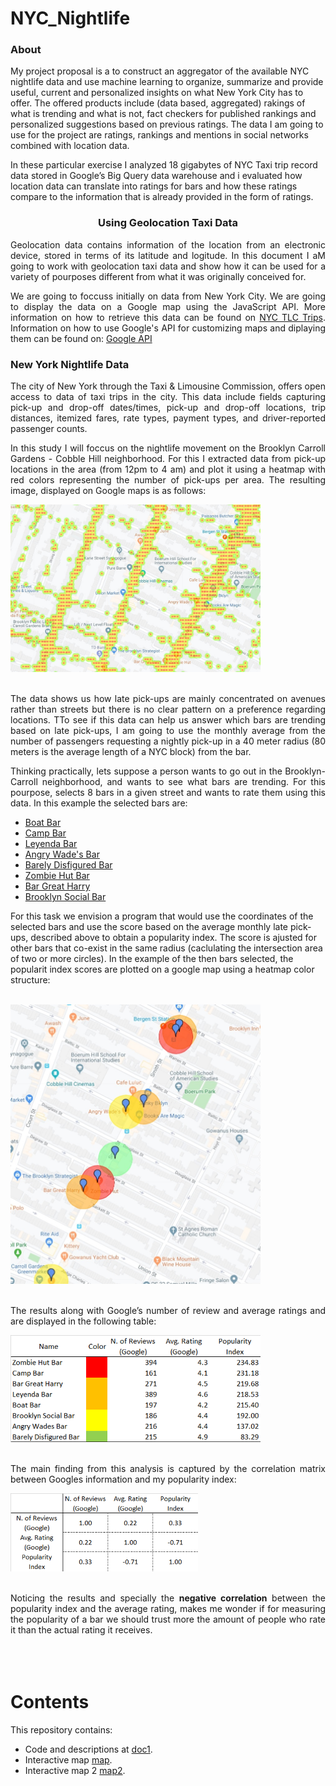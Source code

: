 # NYC_Nightlife

### About

My project proposal is a to construct an aggregator of the available NYC nightlife data and use machine learning to organize, summarize and provide useful, current and personalized insights on what New York City has to offer. The offered products include (data based, aggregated) rakings of what is trending and what is not, fact checkers for published rankings and personalized suggestions based on previous ratings.  The data I am going to use for the project are ratings, rankings and mentions in social networks combined with location data.

In these particular exercise I analyzed 18 gigabytes of NYC Taxi trip record data stored in Google’s Big Query data warehouse and i evaluated how location data can translate into ratings for bars and how these ratings compare to the information that is already provided in the form of ratings. 

<h3><center>Using Geolocation Taxi Data</center></h3>

<p style='text-align: justify;'>Geolocation data contains information of the location from an electronic device, stored in terms of its latitude and logitude. In this document I aM going to work with geolocation taxi data and show how it can be used for a variety of pourposes different from what it was originally conceived for.</p> 

<p style='text-align: justify;'>We are going to foccuss initially on data from New York City. We are going to display the data on a Google map using the JavaScript API. More information on how to retrieve this data can be found on <a href="https://console.cloud.google.com/marketplace/details/city-of-new-york/nyc-tlc-trips">NYC TLC Trips</a>. Information on how to use Google's API for customizing maps and diplaying them can be found on: <a href="https://developers.google.com/maps/documentation/javascript/tutorial">Google API</a> </p>

<h3>New York Nightlife Data</h3>

<p style='text-align: justify;'>The city of New York through the Taxi & Limousine Commission, offers open access to data of taxi trips in the city. This data include fields capturing pick-up and drop-off dates/times, pick-up and drop-off locations, trip distances, itemized fares, rate types, payment types, and driver-reported passenger counts.</p>  
    
<p style='text-align: justify;'>In this study I will foccus on the nightlife movement on the Brooklyn Carroll Gardens - Cobble Hill neighborhood. For this I extracted data from pick-up locations in the area (from 12pm to 4 am) and plot it using a heatmap with red colors representing the number of pick-ups per area. The resulting image, displayed on Google maps is as follows:
<br>
</p>

<div>    
<img src="Images/img1.jpg" width="400"/>
</div>

<p style='text-align: justify;'><br> The data shows us how late pick-ups are mainly concentrated on avenues rather than streets but there is no clear pattern on a preference regarding locations. TTo see if this data can help us answer which bars are trending based on late pick-ups, I am going to use the monthly average from the number of passengers requesting a nightly pick-up in a 40 meter radius (80 meters is the average length of a NYC block) from the bar. </p>
 
<p style='text-align: justify;'>Thinking practically, lets suppose a person wants to go out in the Brooklyn-Carroll neighborhood, and wants to see what bars are trending. For this pourpose, selects 8 bars in a given street and wants to rate them using this data. In this example the selected bars are:

* <a href="https://www.google.com/search?rlz=1C1CHBF_enUS831US831&sxsrf=ACYBGNQ_EWKjPDDtVLC1EMWquPtm0oj9sw:1580748595867&q=boat+bar+nyc+brooklyn&npsic=0&rflfq=1&rlha=0&rllag=40703043,-74003470,2190&tbm=lcl&ved=2ahUKEwjFsqS067XnAhWrlXIEHbFrDmwQtgN6BAgLEAQ&tbs=lrf:!1m4!1u3!2m2!3m1!1e1!1m4!1u2!2m2!2m1!1e1!1m4!1u1!2m2!1m1!1e1!1m4!1u1!2m2!1m1!1e2!1m4!1u15!2m2!15m1!1shas_1takeout!1m4!1u15!2m2!15m1!1sserves_1beer!1m4!1u15!2m2!15m1!1sserves_1wine!1m4!1u15!2m2!15m1!1saccepts_1reservations!1m4!1u15!2m2!15m1!1sfeels_1romantic!1m4!1u22!2m2!21m1!1e1!1m5!1u15!2m2!15m1!1shas_1seating_1outdoors!4e2!1m5!1u15!2m2!15m1!1shas_1wheelchair_1accessible_1entrance!4e2!1m5!1u15!2m2!15m1!1spopular_1with_1tourists!4e2!1m5!1u15!2m2!15m1!1sserves_1brunch!4e2!1m5!1u15!2m2!15m1!1sserves_1dinner!4e2!1m5!1u15!2m2!15m1!1sserves_1breakfast!4e2!1m5!1u15!2m2!15m1!1sserves_1lunch!4e2!2m1!1e2!2m1!1e1!2m1!1e3!3sIAE,lf:1,lf_ui:9&rldoc=1#rlfi=hd:;si:8320494282809763096;mv:[[40.7318226,-73.9559226],[40.683184,-74.019458]]">Boat Bar</a>
* <a href="https://www.google.com/search?rlz=1C1CHBF_enUS831US831&tbm=lcl&sxsrf=ACYBGNRMxyopkcM8-VBaHwHZ3pxOfzzQBQ%3A1580748689871&ei=kU84XvHdNOmqytMPx8mtiAM&q=camp+bar+brooklyn&oq=Camp+Bar+&gs_l=psy-ab.1.0.35i39k1j0i203k1l9.19623.21189.0.23022.2.2.0.0.0.0.115.202.1j1.2.0....0...1c.1.64.psy-ab..0.2.201....0.m_VLX7ET3uc#rlfi=hd:;si:18405725459997843743;mv:[[40.685893877319025,-73.99075435587069],[40.68553392268097,-73.99122904412931]]">Camp Bar</a>
* <a href="https://www.google.com/search?rlz=1C1CHBF_enUS831US831&tbm=lcl&sxsrf=ACYBGNTiAc2eapD0R5I6eP4Tc2bteYz-Kw%3A1580748613896&ei=RU84XtmsNuOwytMPlOCGgAo&q=leyenda+bar+brooklyn&oq=leyenda+bar+b&gs_l=psy-ab.1.0.0i203k1j0i22i30k1l5.152728.155451.0.157132.13.13.0.0.0.0.185.1260.3j7.10.0....0...1c.1.64.psy-ab..3.10.1260...0j35i39k1j0i67k1j0i10i203k1j0i22i10i30k1.0.IqVWLAr1BtI#rlfi=hd:;si:2207491020729504187;mv:[[40.68444667731904,-73.99166066102435],[40.68408672268097,-73.99213533897563]]">Leyenda Bar</a>
* <a href="https://www.google.com/search?rlz=1C1CHBF_enUS831US831&tbm=lcl&sxsrf=ACYBGNQksjsJH-26AfhUPVjR4GHcQSxrbw%3A1580748713827&ei=qU84XueQMvyfytMP7fiJuAw&q=angry+wade%27s+bar+brooklyn&oq=Angry+Wades+Bar&gs_l=psy-ab.1.1.0i10i203k1j0i22i30k1j0i22i10i30k1.138504.138504.0.140795.1.1.0.0.0.0.132.132.0j1.1.0....0...1c.1.64.psy-ab..0.1.131....0.-HnqpggcH0U#rlfi=hd:;si:12369966179634669595;mv:[[40.68425957731903,-73.99217326169062],[40.68389962268097,-73.99264793830937]]">Angry Wade's Bar</a>
* <a href="https://www.google.com/search?rlz=1C1CHBF_enUS831US831&tbm=lcl&sxsrf=ACYBGNQQ-xpHDQ0OzZxIBSHdYzq-5Z1WnA%3A1580748855360&ei=N1A4XoPIFeGGytMPjJ2HmAU&q=Barely+Disfigured+Bar+&oq=Barely+Disfigured+Bar+&gs_l=psy-ab.3..0i203k1j0i22i30k1.34892.34892.0.35749.1.1.0.0.0.0.81.81.1.1.0....0...1c.1.64.psy-ab..0.1.80....0.zDaP240iIIc#rlfi=hd:;si:14154521671910961087;mv:[[40.68327317731903,-73.99248746520307],[40.682913222680966,-73.99296213479691]]">Barely Disfigured Bar</a>
* <a href="https://www.google.com/search?rlz=1C1CHBF_enUS831US831&tbm=lcl&sxsrf=ACYBGNQocRGUUujsA3M4B0EP9nXOHm-cBw%3A1580748891950&ei=W1A4XtbROZqEytMP6eS7wA8&q=zombie+hut+bar+brooklyn&oq=Zombie+Hut+Bar&gs_l=psy-ab.1.1.0i19k1j0i22i30i19k1.91842.91842.0.93176.1.1.0.0.0.0.97.97.1.1.0....0...1c.1.64.psy-ab..0.1.97....0.b1sMuQs2S4o#rlfi=hd:;si:13186902897764199739;mv:[[40.68274937731903,-73.9929404670682],[40.68238942268097,-73.99341513293182]]">Zombie Hut Bar</a>
* <a href="https://www.google.com/search?rlz=1C1CHBF_enUS831US831&tbm=lcl&sxsrf=ACYBGNTF3PqX1DX8c7ihrIWwx0K307-5Gg%3A1580748985806&ei=uVA4XuvjMLeLytMPuceJ2AE&q=bar+great+harry+brooklyn+ny&oq=Bar+Great+Harry&gs_l=psy-ab.1.0.35i39k1j0i203k1l4j0i22i30k1l5.83702.83702.0.84780.1.1.0.0.0.0.111.111.0j1.1.0....0...1c.1.64.psy-ab..0.1.111....0.NNtWGE3zNEw#rlfi=hd:;si:13472151412096889379;mv:[[40.68262647731903,-73.9933432675058],[40.68226652268097,-73.9938179324942]]">Bar Great Harry</a>
* <a href="https://www.google.com/search?rlz=1C1CHBF_enUS831US831&tbm=lcl&sxsrf=ACYBGNReiCDOpuMYfVnsp-DleKQooKfkaQ%3A1580749071483&ei=D1E4XsOQHaCrytMPiduKQA&q=brooklyn+social+bar&oq=Brooklyn+Social+Bar&gs_l=psy-ab.1.0.0i203k1j0i22i30k1l2.13795.13795.0.15941.1.1.0.0.0.0.94.94.1.1.0....0...1c.1.64.psy-ab..0.1.93....0.vf12K-otrco#rlfi=hd:;si:9880056182397694822;mv:[[40.68062607731904,-73.9942532746282],[40.680266122680976,-73.99472792537178]]">Brooklyn Social Bar</a>

For this task we envision a program that would use the coordinates of the selected bars and use the score based on the average monthly late pick-ups, described above to obtain a popularity index. The score is ajusted for other bars that co-exist in the same radius (caclulating the intersection area of two or more circles). In the example of the then bars selected, the popularit index scores are plotted on a google map using a heatmap color structure:
<br>
<br>
</p>

<div>    
<img src="Images/img3.jpg" width="400"/>
</div>

<p style='text-align: justify;'><br>The results along with Google’s number of review and average ratings and are displayed in the following table:</p>
    
<div>    
<img src="Images/img43.png" width="400"/>
</div>

<p style='text-align: justify;'><br>The main finding from this analysis is captured by the correlation matrix between Googles information and my popularity index: </p>

<div>    
<img src="Images/imgT1.png" width="300"/>
</div>

<p style='text-align: justify;'><br>Noticing the results and specially the <strong>negative correlation</strong> between the popularity index and the average rating, makes me wonder if for measuring the popularity of a bar we should trust more the amount of people who rate it than the actual rating it receives. <br><br> <br><br></p>





# Contents

This repository contains:

* Code and descriptions at [doc1](doc1.ipynb).
* Interactive map [map](Images/my_map.html).
* Interactive map 2 [map2](Images/my_map2.html).
